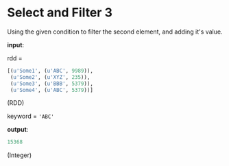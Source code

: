 # Select and Filter 3

Using the given condition to filter the second element, and adding it's value.


**input**: 

rdd = 
```python
[(u'Some1', (u'ABC', 9989)),
 (u'Some2', (u'XYZ', 235)),
 (u'Some3', (u'BBB', 5379)),
 (u'Some4', (u'ABC', 5379))] 
```
(RDD)
      
keyword = `'ABC'`
    
**output**: 

```python
15368
```
(Integer)
